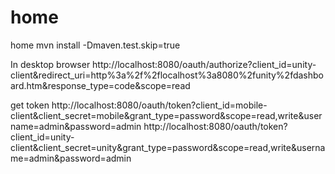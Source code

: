 home
====

home
mvn install  -Dmaven.test.skip=true

In desktop browser
http://localhost:8080/oauth/authorize?client_id=unity-client&redirect_uri=http%3a%2f%2flocalhost%3a8080%2funity%2fdashboard.htm&response_type=code&scope=read

get token
http://localhost:8080/oauth/token?client_id=mobile-client&client_secret=mobile&grant_type=password&scope=read,write&username=admin&password=admin
http://localhost:8080/oauth/token?client_id=unity-client&client_secret=unity&grant_type=password&scope=read,write&username=admin&password=admin